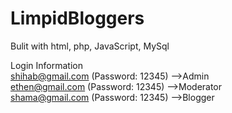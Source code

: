 # LimpidBloggers
 Bulit with html, php, JavaScript, MySql <br>
 
 Login Information<br>
 shihab@gmail.com (Password: 12345) -->Admin
 <br>
 ethen@gmail.com (Password: 12345) -->Moderator
 <br>
 shama@gmail.com (Password: 12345) -->Blogger
 <br>

